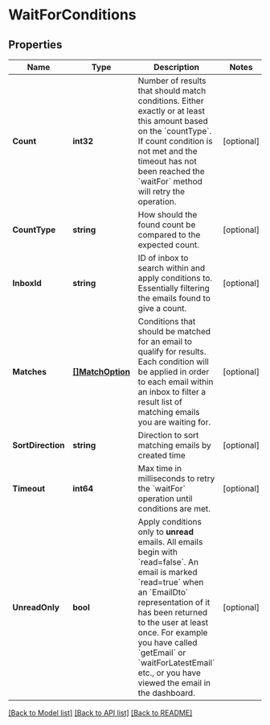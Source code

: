# WaitForConditions

## Properties

Name | Type | Description | Notes
------------ | ------------- | ------------- | -------------
**Count** | **int32** | Number of results that should match conditions. Either exactly or at least this amount based on the &#x60;countType&#x60;. If count condition is not met and the timeout has not been reached the &#x60;waitFor&#x60; method will retry the operation. | [optional] 
**CountType** | **string** | How should the found count be compared to the expected count. | [optional] 
**InboxId** | **string** | ID of inbox to search within and apply conditions to. Essentially filtering the emails found to give a count. | [optional] 
**Matches** | [**[]MatchOption**](MatchOption) | Conditions that should be matched for an email to qualify for results. Each condition will be applied in order to each email within an inbox to filter a result list of matching emails you are waiting for. | [optional] 
**SortDirection** | **string** | Direction to sort matching emails by created time | [optional] 
**Timeout** | **int64** | Max time in milliseconds to retry the &#x60;waitFor&#x60; operation until conditions are met. | [optional] 
**UnreadOnly** | **bool** | Apply conditions only to **unread** emails. All emails begin with &#x60;read&#x3D;false&#x60;. An email is marked &#x60;read&#x3D;true&#x60; when an &#x60;EmailDto&#x60; representation of it has been returned to the user at least once. For example you have called &#x60;getEmail&#x60; or &#x60;waitForLatestEmail&#x60; etc., or you have viewed the email in the dashboard.  | [optional] 

[[Back to Model list]](../README#documentation-for-models) [[Back to API list]](../README#documentation-for-api-endpoints) [[Back to README]](../README)


